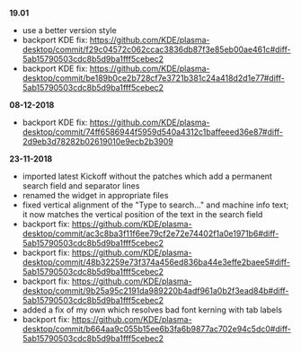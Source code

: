 **19.01**
- use a better version style
- backport KDE fix: https://github.com/KDE/plasma-desktop/commit/f29c04572c062ccac3836db87f3e85eb00ae461c#diff-5ab15790503cdc8b5d9ba1fff5cebec2
- backport KDE fix: https://github.com/KDE/plasma-desktop/commit/be189b0ce2b728cf7e3721b381c24a418d2d1e77#diff-5ab15790503cdc8b5d9ba1fff5cebec2

**08-12-2018**
- backport KDE fix: https://github.com/KDE/plasma-desktop/commit/74ff6586944f5959d540a4312c1baffeeed36e87#diff-2d9eb3d78282b02619010e9ecb2b3909

**23-11-2018**
- imported latest Kickoff without the patches which add a permanent search field and separator lines
- renamed the widget in appropriate files
- fixed vertical alignment of the "Type to search..." and machine info text; it now matches the vertical position of the text in the search field
- backport fix: https://github.com/KDE/plasma-desktop/commit/ac3c8ba3f11f6ee79cf2e72e74402f1a0e1971b6#diff-5ab15790503cdc8b5d9ba1fff5cebec2
- backport fix: https://github.com/KDE/plasma-desktop/commit/48b32259e73f374a456ed836ba44e3effe2baee5#diff-5ab15790503cdc8b5d9ba1fff5cebec2
- backport fix: https://github.com/KDE/plasma-desktop/commit/9b25a95c2191da989220b4adf961a0b2f3ead84b#diff-5ab15790503cdc8b5d9ba1fff5cebec2
- added a fix of my own which resolves bad font kerning with tab labels
- backport fix: https://github.com/KDE/plasma-desktop/commit/b664aa9c055b15ee6b3fa6b9877ac702e94c5dc0#diff-5ab15790503cdc8b5d9ba1fff5cebec2

